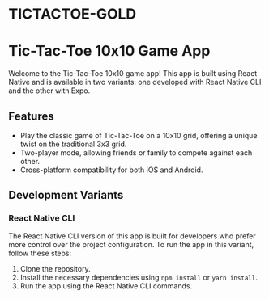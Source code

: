 # TICTACTOE-GOLD #

# Tic-Tac-Toe 10x10 Game App

Welcome to the Tic-Tac-Toe 10x10 game app! This app is built using React Native and is available in two variants: one developed with React Native CLI and the other with Expo.

## Features

- Play the classic game of Tic-Tac-Toe on a 10x10 grid, offering a unique twist on the traditional 3x3 grid.
- Two-player mode, allowing friends or family to compete against each other.
- Cross-platform compatibility for both iOS and Android.

## Development Variants

### React Native CLI

The React Native CLI version of this app is built for developers who prefer more control over the project configuration. To run the app in this variant, follow these steps:

1. Clone the repository.
2. Install the necessary dependencies using `npm install` or `yarn install`.
3. Run the app using the React Native CLI commands.
